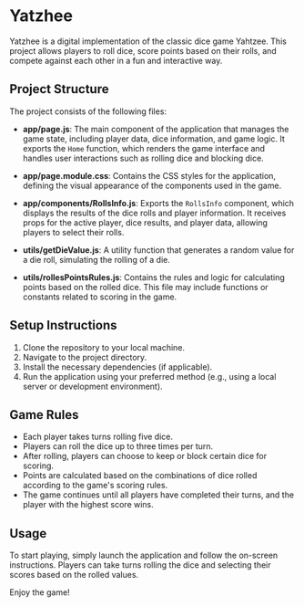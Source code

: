 # Yatzhee

Yatzhee is a digital implementation of the classic dice game Yahtzee. This project allows players to roll dice, score points based on their rolls, and compete against each other in a fun and interactive way.

## Project Structure

The project consists of the following files:

- **app/page.js**: The main component of the application that manages the game state, including player data, dice information, and game logic. It exports the `Home` function, which renders the game interface and handles user interactions such as rolling dice and blocking dice.

- **app/page.module.css**: Contains the CSS styles for the application, defining the visual appearance of the components used in the game.

- **app/components/RollsInfo.js**: Exports the `RollsInfo` component, which displays the results of the dice rolls and player information. It receives props for the active player, dice results, and player data, allowing players to select their rolls.

- **utils/getDieValue.js**: A utility function that generates a random value for a die roll, simulating the rolling of a die.

- **utils/rollesPointsRules.js**: Contains the rules and logic for calculating points based on the rolled dice. This file may include functions or constants related to scoring in the game.

## Setup Instructions

1. Clone the repository to your local machine.
2. Navigate to the project directory.
3. Install the necessary dependencies (if applicable).
4. Run the application using your preferred method (e.g., using a local server or development environment).

## Game Rules

- Each player takes turns rolling five dice.
- Players can roll the dice up to three times per turn.
- After rolling, players can choose to keep or block certain dice for scoring.
- Points are calculated based on the combinations of dice rolled according to the game's scoring rules.
- The game continues until all players have completed their turns, and the player with the highest score wins.

## Usage

To start playing, simply launch the application and follow the on-screen instructions. Players can take turns rolling the dice and selecting their scores based on the rolled values.

Enjoy the game!